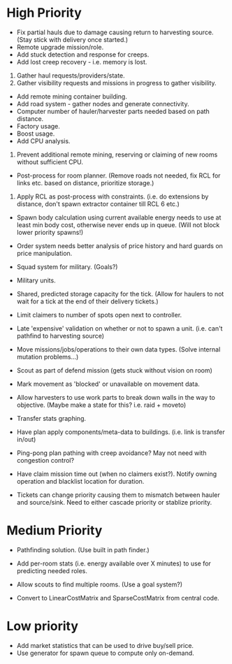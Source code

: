 # High Priority

- Fix partial hauls due to damage causing return to harvesting source. (Stay stick with delivery once started.)
- Remote upgrade mission/role.
- Add stuck detection and response for creeps.
- Add lost creep recovery - i.e. memory is lost.
1. Gather haul requests/providers/state.
2. Gather visibility requests and missions in progress to gather visibility.
- Add remote mining container building.
- Add road system - gather nodes and generate connectivity.
- Computer number of hauler/harvester parts needed based on path distance.
- Factory usage.
- Boost usage.
- Add CPU analysis.
1. Prevent additional remote mining, reserving or claiming of new rooms without sufficient CPU.
- Post-process for room planner. (Remove roads not needed, fix RCL for links etc. based on distance, prioritize storage.)
1. Apply RCL as post-process with constraints. (i.e. do extensions by distance, don't spawn extractor container till RCL 6 etc.)
- Spawn body calculation using current available energy needs to use at least min body cost, otherwise never ends up in queue. (Will not block lower priority spawns!)
- Order system needs better analysis of price history and hard guards on price manipulation.
- Squad system for military. (Goals?)
- Military units.
- Shared, predicted storage capacity for the tick. (Allow for haulers to not wait for a tick at the end of their delivery tickets.)

- Limit claimers to number of spots open next to controller.

- Late 'expensive' validation on whether or not to spawn a unit. (i.e. can't pathfind to harvesting source)
- Move missions/jobs/operations to their own data types. (Solve internal mutation problems...)
- Scout as part of defend mission (gets stuck without vision on room)
- Mark movement as 'blocked' or unavailable on movement data.
- Allow harvesters to use work parts to break down walls in the way to objective. (Maybe make a state for this? i.e. raid + moveto)

- Transfer stats graphing.

- Have plan apply components/meta-data to buildings. (i.e. link is transfer in/out)

- Ping-pong plan pathing with creep avoidance? May not need with congestion control?

- Have claim mission time out (when no claimers exist?). Notify owning operation and blacklist location for duration.

- Tickets can change priority causing them to mismatch between hauler and source/sink. Need to either cascade priority or stablize priority.

# Medium Priority

- Pathfinding solution. (Use built in path finder.)
- Add per-room stats (i.e. energy available over X minutes) to use for predicting needed roles.
- Allow scouts to find multiple rooms. (Use a goal system?)

- Convert to LinearCostMatrix and SparseCostMatrix from central code.

# Low priority

- Add market statistics that can be used to drive buy/sell price.
- Use generator for spawn queue to compute only on-demand.